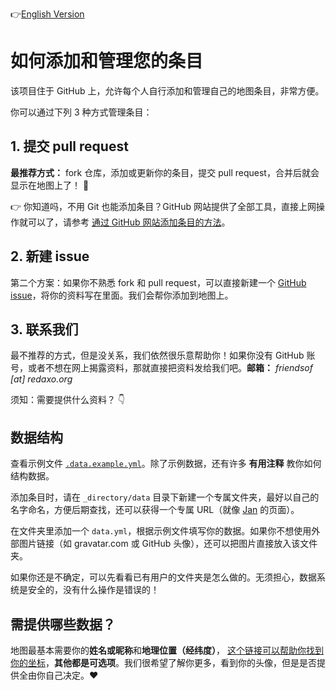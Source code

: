 <!--
 * @Author: likecanyon 
 * @Date: 2025-05-08 09:53:13
 * @LastEditors: likecanyon 
 * @LastEditTime: 2025-05-08 10:08:03
 * @FilePath: \AlumniMap\_directory\README_cn.md
 * @Description: 这是默认设置,请设置`customMade`, 打开koroFileHeader查看配置 进行设置: https://github.com/OBKoro1/koro1FileHeader/wiki/%E9%85%8D%E7%BD%AE
-->

<!-- README.md with language toggle -->
👉[English Version](https://github.com/SIA-Share/AlumniMap/blob/master/_directory/README.md) 

# 如何添加和管理您的条目

该项目住于 GitHub 上，允许每个人自行添加和管理自己的地图条目，非常方便。

你可以通过下列 3 种方式管理条目：

## 1. 提交 pull request

**最推荐方式：** fork 仓库，添加或更新你的条目，提交 pull request，合并后就会显示在地图上了！ 💯

👉 你知道吗，不用 Git 也能添加条目？GitHub 网站提供了全部工具，直接上网操作就可以了，请参考 [通过 GitHub 网站添加条目的方法](https://github.com/SIA-Share/AlumniMap/blob/master/_directory/howto-add-entry-via-github.md)。

## 2. 新建 issue

第二个方案：如果你不熟悉 fork 和 pull request，可以直接新建一个 [GitHub issue](https://github.com/SIA-Share/AlumniMap/issues)，将你的资料写在里面。我们会帮你添加到地图上。

## 3. 联系我们

最不推荐的方式，但是没关系，我们依然很乐意帮助你！如果你没有 GitHub 账号，或者不想在网上揭露资料，那就直接把资料发给我们吧。**邮箱：** _friendsof [at] redaxo.org_

须知：需要提供什么资料？ 👇

## 数据结构

查看示例文件 [`.data.example.yml`](https://github.com/SIA-Share/AlumniMap/blob/master/_directory/.data.example.yml)。除了示例数据，还有许多 **有用注释** 教你如何结构数据。

添加条目时，请在 `_directory/data` 目录下新建一个专属文件夹，最好以自己的名字命名，方便后期查找，还可以获得一个专属 URL（就像 [Jan](https://friendsofredaxo.github.io/community/#dergel) 的页面）。

在文件夹里添加一个 `data.yml`，根据示例文件填写你的数据。如果你不想使用外部图片链接（如 gravatar.com 或 GitHub 头像），还可以把图片直接放入该文件夹。

如果你还是不确定，可以先看看已有用户的文件夹是怎么做的。无须担心，数据系统是安全的，没有什么操作是错误的！

## 需提供哪些数据？

地图最基本需要你的**姓名或昵称**和**地理位置（经纬度）**， [这个链接可以帮助你找到你的坐标](https://www.latlong.net/)，**其他都是可选项**。我们很希望了解你更多，看到你的头像，但是是否提供全由你自己决定。❤️
